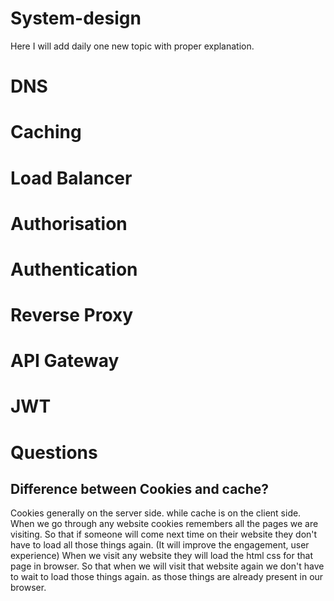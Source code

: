 # System-design
Here I will add daily one new topic with proper explanation.

# DNS

# Caching

# Load Balancer

# Authorisation 

# Authentication

# Reverse Proxy

# API Gateway

# JWT

# Questions
## Difference between Cookies and cache?
Cookies generally on the server side. while cache is on the client side.
When we go through any website cookies remembers all the pages we are visiting. So that if someone will come next time on their website they don't have to load all those things again. (It will improve the engagement, user experience)
When we visit any website they will load the html css for that page in browser. So that when we will visit that website again we don't have to wait to load those things again. as those things are already present in our browser. 
